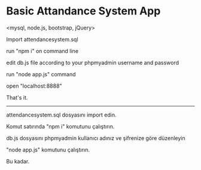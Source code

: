 # Basic Attandance System App
<mysql, node.js, bootstrap, jQuery>

Import attendancesystem.sql

run "npm i" on command line

edit db.js file according to your phpmyadmin username and password

run "node app.js" command

open "localhost:8888"

That's it.

------------------------------------

attendancesystem.sql dosyasını import edin.

Komut satırında "npm i" komutunu çalıştırın.

db.js dosyasını phpmyadmin kullanıcı adınız ve şifrenize göre düzenleyin

"node app.js" komutunu çalıştırın.

Bu kadar.



